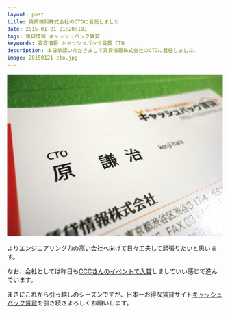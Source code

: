 ```yaml
---
layout: post
title: 賃貸情報株式会社のCTOに着任しました
date: 2015-01-21 21:20:10J
tags: 賃貸情報 キャッシュバック賃貸
keywords: 賃貸情報 キャッシュバック賃貸 CTO
description: 本日承認いただきまして賃貸情報株式会社のCTOに着任しました。
image: 20150121-cto.jpg
---
```


![賃貸情報株式会社のCTO](/img/600/20150121-cto.jpg)

よりエンジニアリング力の高い会社へ向けて日々工夫して頑張りたいと思います。

なお、会社としては昨日も[CCCさんのイベントで入賞](http://weekly.ascii.jp/elem/000/000/295/295182/)しましていい感じで進んでいます。

まさにこれから引っ越しのシーズンですが、日本一お得な賃貸サイト[キャッシュバック賃貸](http://cbchintai.com/)を引き続きよろしくお願いします。
